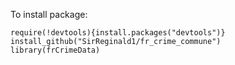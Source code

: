To install package: 
```
require(!devtools){install.packages("devtools")}
install_github("SirReginald1/fr_crime_commune")
library(frCrimeData)
```
